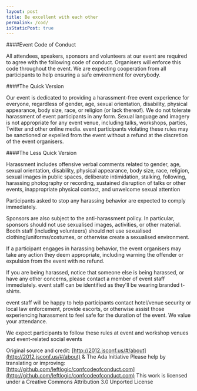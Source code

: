 ```yaml
---
layout: post
title: Be excellent with each other
permalink: /cod/
isStaticPost: true
---
```


####Event Code of Conduct

All attendees, speakers, sponsors and volunteers at our event are required to agree with the following code of conduct. Organisers will enforce this code throughout the event. We are expecting cooperation from all participants to help ensuring a safe environment for everybody.

####The Quick Version

Our event is dedicated to providing a harassment-free event experience for everyone, regardless of gender, age, sexual orientation, disability, physical appearance, body size, race, or religion (or lack thereof). We do not tolerate harassment of event participants in any form. Sexual language and imagery is not appropriate for any event venue, including talks, workshops, parties, Twitter and other online media. event participants violating these rules may be sanctioned or expelled from the event without a refund at the discretion of the event organisers.

####The Less Quick Version

Harassment includes offensive verbal comments related to gender, age, sexual orientation, disability, physical appearance, body size, race, religion, sexual images in public spaces, deliberate intimidation, stalking, following, harassing photography or recording, sustained disruption of talks or other events, inappropriate physical contact, and unwelcome sexual attention

Participants asked to stop any harassing behavior are expected to comply immediately.

Sponsors are also subject to the anti-harassment policy. In particular, sponsors should not use sexualised images, activities, or other material. Booth staff (including volunteers) should not use sexualised clothing/uniforms/costumes, or otherwise create a sexualised environment.

If a participant engages in harassing behavior, the event organisers may take any action they deem appropriate, including warning the offender or expulsion from the event with no refund.

If you are being harassed, notice that someone else is being harassed, or have any other concerns, please contact a member of event staff immediately. event staff can be identified as they'll be wearing branded t-shirts.

event staff will be happy to help participants contact hotel/venue security or local law enforcement, provide escorts, or otherwise assist those experiencing harassment to feel safe for the duration of the event. We value your attendance.

We expect participants to follow these rules at event and workshop venues and event-related social events


Original source and credit: [http://2012.jsconf.us/#/about](http://2012.jsconf.us/#/about) & The Ada Initiative
Please help by translating or improving: [http://github.com/leftlogic/confcodeofconduct.com](http://github.com/leftlogic/confcodeofconduct.com)
This work is licensed under a Creative Commons Attribution 3.0 Unported License